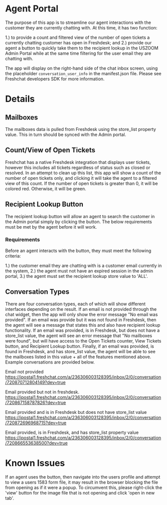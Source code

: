 # Agent Portal
The purpose of this app is to streamline our agent interactions with the customer they are currently chatting with. At this time, it has two function:

1.) to provide a count and filtered view of the number of open tickets a currently chatting customer has open in Freshdesk; and
2.) provide our agent a button to quickly take them to the recipient lookup in the USZOOM Admin Portal while at the same time filtering for the user email they are chatting with.

The app will display on the right-hand side of the chat inbox screen, using the placeholder `conversation_user_info` in the manifest.json file. Please see Freshchat developers SDK for more information.

# Details

## Mailboxes
The mailboxes data is pulled from Freshdesk using the store_list property value. This in turn should be synced with the Admin portal.

## Count/View of Open Tickets
Freshchat has a native Freshdesk integration that displays user tickets, however this includes all tickets regardless of status such as closed or resolved. In an attempt to clean up this list, this app will show a count of the number of open tickets only, and clicking it will take the agent to a filtered view of this count. If the number of open tickets is greater than 0, it will be colored red. Otherwise, it will be green.

## Recipient Lookup Button
The recipient lookup button will allow an agent to search the customer in the Admin portal simply by clicking the button. The below requirements must be met by the agent before it will work.

### Requirements
Before an agent interacts with the button, they must meet the following criteria:

1.) the customer email they are chatting with is a customer email currently in the system,
2.) the agent must not have an expired session in the admin portal,
3.) the agent must set the recipient lookup store value to 'ALL'.

## Conversation Types
There are four conversation types, each of which will show different interfaces depending on the result. If an email is not provided through the chat widget, then the app will only show the error message "No email was provided". If an email was provide but it was not found in Freshdesk, then the agent will see a message that states this and also have recipient lookup functionality. If an email was provided, is in Freshdesk, but does not have a store_list value, the agent will see an error message that "No mailboxes were found", but will have access to the Open Tickets counter, View Tickets button, and Recipient Lookup button. Finally, if an email was provided, is found in Freshdesk, and has store_list value, the agent will be able to see the mailboxes listed in this value + all of the features mentioned above. Example conversations are provided below.

Email not provided
https://ipostal1.freshchat.com/a/236306003128395/inbox/2/0/conversation/720870712804149?dev=true

Email provided but not in freshdesk.
https://ipostal1.freshchat.com/a/236306003128395/inbox/2/0/conversation/720867158787826?dev=true

Email provided and is in Freshdesk but does not have store_list value
https://ipostal1.freshchat.com/a/236306003128395/inbox/2/0/conversation/720872696968715?dev=true

Email provided, is in Freshdesk, and has store_list property value
https://ipostal1.freshchat.com/a/236306003128395/inbox/2/0/conversation/720866553638500?dev=true

# Known Issues
If an agent uses the button, then navigate into the users profile and attempt to view a users 1583 form file, it may result in the browser blocking the file from opening as if it were a popup. To circumvent this, please right-click the 'view' button for the image file that is not opening and click 'open in new tab'.

